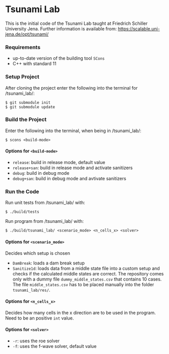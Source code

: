 Tsunami Lab
==========================

This is the initial code of the Tsunami Lab taught at Friedrich Schiller University Jena.
Further information is available from: https://scalable.uni-jena.de/opt/tsunami/

### Requirements
- up-to-date version of the building tool `SCons`
- C++ with standard 11

### Setup Project

After cloning the project enter the following into the terminal for /tsunami_lab/:
```
$ git submodule init
$ git submodule update 
```

### Build the Project

Enter the following into the terminal, when being in /tsunami_lab/:

```
$ scons <build-mode>
```

#### Options for `<build-mode>`
- `release`: build in release mode, default value
- `release+san`: build in release mode and activate sanitizers
- `debug`: build in debug mode
- `debug+san`: build in debug mode and avtivate sanitizers

### Run the Code
Run unit tests from /tsunami_lab/ with:
```
$ ./build/tests
```
Run program from /tsunami_lab/ with:
```
$ ./build/tsunami_lab/ <scenario_mode> <n_cells_x> <solver>
```
#### Options for `<scenario_mode>`
Decides which setup is chosen
- `DamBreak`: loads a dam break setup
- `Sanitize1d`: loads data from a middle state file into a custom setup and checks if the calculated middle states are correct.
  The repository comes only with a dummy file `dummy_middle_states.csv` that contains 10 cases. The file `middle_states.csv` has to be placed manually into the folder `tsunami_lab/res/`.

#### Options for `<n_cells_x>`
Decides how many cells in the x direction are to be used in the program. Need to be an positive `int` value.

#### Options for `<solver>`
- `-r`: uses the roe solver
- `-f`: uses the f-wave solver, default value
